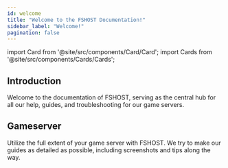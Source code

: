 ```yaml
---
id: welcome
title: "Welcome to the FSHOST Documentation!"
sidebar_label: "Welcome!"
pagination: false
---
```


import Card from '@site/src/components/Card/Card';
import Cards from '@site/src/components/Cards/Cards';

## Introduction

Welcome to the documentation of FSHOST, serving as the central hub for all our help, guides, and troubleshooting for our game servers.

## Gameserver

Utilize the full extent of your game server with FSHOST. We try to make our guides as detailed as possible, including screenshots and tips along the way.

<Cards>
    <Card title="Call of Duty (2003)" description="Placeholder" link="cod" image="https://fshost.me/assets/img/bg/cod.jpg"/>
    <Card title="Call of Duty 2" description="Placeholder" link="cod2" image="https://fshost.me/assets/img/bg/cod2.jpg"/>
    <Card title="Call of Duty 4: Modern Warfare" description="Placeholder" link="cod4" image="https://images.weserv.nl/?url=https://fshost.me/assets/img/bg/cod4.jpg"/>
    <Card title="Call of Duty: United Offensive" description="Placeholder" link="coduo" image="https://images.weserv.nl/?url=https://fshost.me/assets/img/bg/coduo.jpg"/>
    <Card title="Call of Duty: World at War" description="Placeholder" link="codwaw" image="https://images.weserv.nl/?url=https://fshost.me/assets/img/bg/codwaw.jpg" hidden={true} />
    <Card title="Counter-Strike: 1.6" description="Placeholder" link="cs16" image="https://cdn.cloudflare.steamstatic.com/steam/apps/10/header.jpg?t=1666823513"/>
    <Card title="Counter-Strike: Condition Zero" description="Placeholder" link="cscz" image="https://shared.cloudflare.steamstatic.com/store_item_assets/steam/apps/80/header.jpg?t=1715995767"/>
    <Card title="Counter-Strike: Source" description="Placeholder" link="css" image="https://cdn.cloudflare.steamstatic.com/steam/apps/240/header.jpg?t=1666823740"/>
    <Card title="Counter-Strike: 2" description="Placeholder" link="cs2" image="https://cdn.cloudflare.steamstatic.com/steam/apps/730/header.jpg?t=1698860631"/>
    <Card title="Half-Life Deathmatch" description="Placeholder" link="hldm" image="https://fshost.me/assets/img/bg/hldm.jpg"/>
    <Card title="Medal of Honor: Allied Assault" description="Placeholder" link="mohaa/dashboard" image="https://fshost.me/assets/img/bg/mohaa.jpg"/>
    <Card title="Minecraft" description="Placeholder" link="minecraft" image="https://fshost.me/assets/img/bg/minecraft.jpg"/>
<!-- <Card title="Team Fortress 2" description="Placeholder" link="tf2/dashboard" image="https://fshost.me/assets/img/bg/tf2.jpg"/>-->
<!-- <Card title="Valheim" description="Placeholder" link="valheim/dashboard"  image="https://cdn.cloudflare.steamstatic.com/steam/apps/892970/header.jpg?t=1698860631"/>-->
</Cards>
